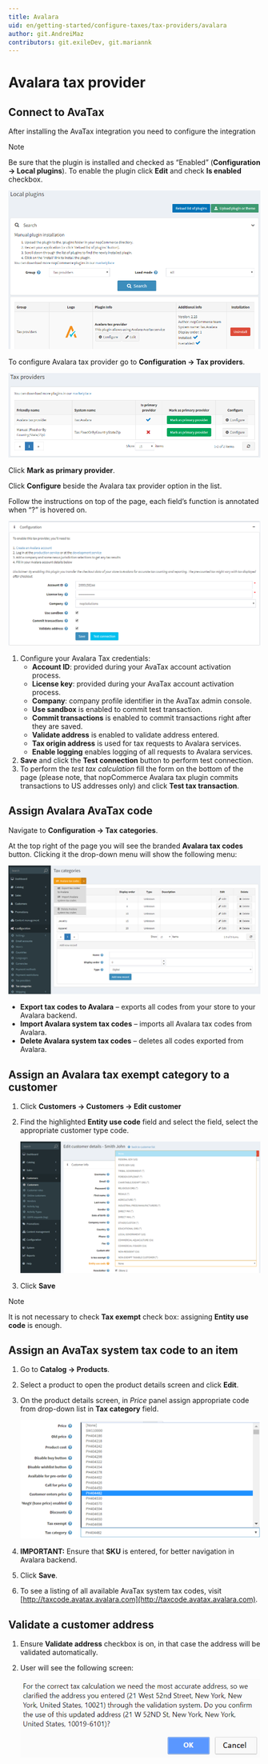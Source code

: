 ```yaml
---
title: Avalara
uid: en/getting-started/configure-taxes/tax-providers/avalara
author: git.AndreiMaz
contributors: git.exileDev, git.mariannk
---
```


# Avalara tax provider

## Connect to AvaTax

After installing the AvaTax integration you need to configure the integration

> [!NOTE]
> 
> Be sure that the plugin is installed and checked as “Enabled” (**Configuration → Local plugins**). To enable the plugin click **Edit** and check **Is enabled** checkbox.

![Local plugins](_static/avalara/local-plugins.png)

To configure Avalara tax provider go to **Configuration → Tax providers**.

![Tax Providers](_static/avalara/tax-providers.png)

Click **Mark as primary provider**.

Click **Configure** beside the Avalara tax provider option in the list.

Follow the instructions on top of the page, each field’s function is annotated when “?” is hovered on.

![Configuration](_static/avalara/avalara-configuration.png)

1. Configure your Avalara Tax credentials:
    * **Account ID**: provided during your AvaTax account activation process.
    * **License key**: provided during your AvaTax account activation process.
    * **Company**: company profile identifier in the AvaTax admin console.
    * **Use sandbox** is enabled to commit test transaction.
    * **Commit transactions** is enabled to commit transactions right after they are saved.
    * **Validate address** is enabled to validate address entered.
    * **Tax origin address** is used for tax requests to Avalara services.
    * **Enable logging** enables logging of all requests to Avalara services.
2. **Save** and click the **Test connection** button to perform test connection.
3. To perform the *test tax calculation* fill the form on the bottom of the page (please note, that nopCommerce Avalara tax plugin commits transactions to US addresses only) and click **Test tax transaction**.

## Assign Avalara AvaTax code

Navigate to **Configuration → Tax categories**.

At the top right of the page you will see the branded **Avalara tax codes** button. Clicking it the drop-down menu will show the following menu:

![Tax categoties](_static/avalara/tax-categories.png)

* **Export tax codes to Avalara** – exports all codes from your store to your Avalara backend.
* **Import Avalara system tax codes** – imports all Avalara tax codes from Avalara.
* **Delete Avalara system tax codes** – deletes all codes exported from Avalara.

## Assign an Avalara tax exempt category to a customer

1. Click **Customers → Customers → Edit customer**
1. Find the highlighted **Entity use code** field and select the field, select the appropriate customer type code.

    ![Customer details](_static/avalara/customer-entity-use-code.png)
1. Click **Save**

> [!NOTE]
> 
> It is not necessary to check **Tax exempt** check box: assigning **Entity use code** is enough.

## Assign an AvaTax system tax code to an item

1. Go to **Catalog → Products**.
1. Select a product to open the product details screen and click **Edit**.
1. On the product details screen, in *Price* panel assign appropriate code from drop-down list in **Tax category** field.

    ![Product tax category](_static/avalara/product-tax-category.png)
1. **IMPORTANT:** Ensure that **SKU** is entered, for better navigation in Avalara backend.
1. Click **Save**.
1. To see a listing of all available AvaTax system tax codes, visit [http://taxcode.avatax.avalara.com](http://taxcode.avatax.avalara.com).

## Validate a customer address

1. Ensure **Validate address** checkbox is on, in that case the address will be validated automatically.
1. User will see the following screen:

    ![Validate address](_static/avalara/validate-customer-address.png)
